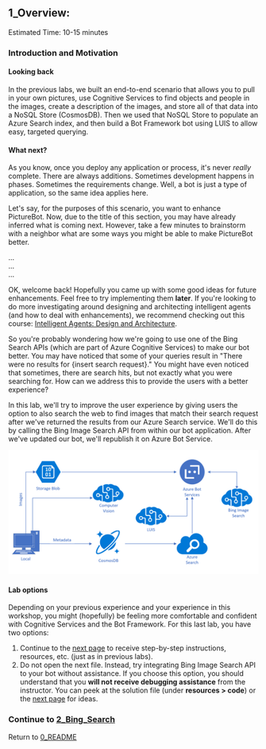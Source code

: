 ## 1_Overview:
Estimated Time: 10-15 minutes

### Introduction and Motivation

#### Looking back  
In the previous labs, we built an end-to-end scenario that allows you to pull in your own pictures, use Cognitive Services to find objects and people in the images, create a description of the images, and store all of that data into a NoSQL Store (CosmosDB). Then we used that NoSQL Store to populate an Azure Search index, and then build a Bot Framework bot using LUIS to allow easy, targeted querying.

#### What next?  
As you know, once you deploy any application or process, it's never *really* complete. There are always additions. Sometimes development happens in phases. Sometimes the requirements change. Well, a bot is just a type of application, so the same idea applies here.  

Let's say, for the purposes of this scenario, you want to enhance PictureBot. Now, due to the title of this section, you may have already inferred what is coming next. However, take a few minutes to brainstorm with a neighbor what are some ways you might be able to make PictureBot better.  

...  
...  
...  

OK, welcome back! Hopefully you came up with some good ideas for future enhancements. Feel free to try implementing them **later**. If you're looking to do more investigating around designing and architecting intelligent agents (and how to deal with enhancements), we recommend checking out this course: [Intelligent Agents: Design and Architecture](https://aka.ms/daaia).  

So you're probably wondering how we're going to use one of the Bing Search APIs (which are part of Azure Cognitive Services) to make our bot better. You may have noticed that some of your queries result in "There were no results for {insert search request}." You might have even noticed that sometimes, there are search hits, but not exactly what you were searching for. How can we address this to provide the users with a better experience?  

In this lab, we'll try to improve the user experience by giving users the option to also search the web to find images that match their search request after we've returned the results from our Azure Search service. We'll do this by calling the Bing Image Search API from within our bot application. After we've updated our bot, we'll republish it on Azure Bot Service.  

![Architecture Diagram Phase 2](./resources/assets/AI_Immersion_Arch_Bing.png)

#### Lab options  

Depending on your previous experience and your experience in this workshop, you might (hopefully) be feeling more comfortable and confident with Cognitive Services and the Bot Framework. For this last lab, you have two options:  
1. Continue to the [next page](./2_Bing_Search.md) to receive step-by-step instructions, resources, etc. (just as in previous labs).
2. Do not open the next file. Instead, try integrating Bing Image Search API to your bot without assistance. If you choose this option, you should understand that you **will not receive debugging assistance** from the instructor. You can peek at the solution file (under **resources > code**) or the [next page](./2_Bing_Search.md) for ideas.  

### Continue to [2_Bing_Search](./2_Bing_Search.md)

Return to [0_README](0_README.md)
